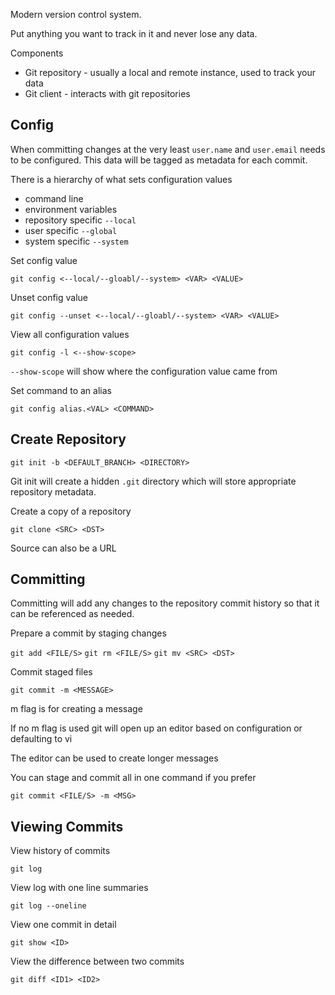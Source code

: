 Modern version control system.

Put anything you want to track in it and never lose any data.

Components
- Git repository - usually a local and remote instance, used to track your data
- Git client - interacts with git repositories


## Config

When committing changes at the very least `user.name` and `user.email` needs to be configured. This data will be tagged as metadata for each commit.

There is a hierarchy of what sets configuration values
- command line
- environment variables
- repository specific `--local`
- user specific `--global`
- system specific `--system`

Set config value

`git config <--local/--gloabl/--system> <VAR> <VALUE>`

Unset config value

`git config --unset <--local/--gloabl/--system> <VAR> <VALUE>`

View all configuration values

`git config -l <--show-scope>`

`--show-scope` will show where the configuration value came from

Set command to an alias

`git config alias.<VAL> <COMMAND>`


## Create Repository

`git init -b <DEFAULT_BRANCH> <DIRECTORY>`

Git init will create a hidden `.git` directory which will store appropriate repository metadata.

Create a copy of a repository

`git clone <SRC> <DST>`

Source can also be a URL


## Committing

Committing will add any changes to the repository commit history so that it can be referenced as needed.

Prepare a commit by staging changes

`git add <FILE/S>`
`git rm <FILE/S>`
`git mv <SRC> <DST>`

Commit staged files

`git commit -m <MESSAGE>`

m flag is for creating a message

If no m flag is used git will open up an editor based on configuration or defaulting to vi

The editor can be used to create longer messages

You can stage and commit all in one command if you prefer

`git commit <FILE/S> -m <MSG>`


## Viewing Commits

View history of commits

`git log`

View log with one line summaries

`git log --oneline`

View one commit in detail

`git show <ID>`

View the difference between two commits

`git diff <ID1> <ID2>`

